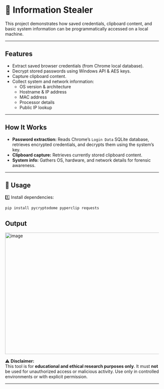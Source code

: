 # 🦹 Information Stealer

This project demonstrates how saved credentials, clipboard content, and basic system information can be programmatically accessed on a local machine.  


---
## Features
- Extract saved browser credentials (from Chrome local database).
- Decrypt stored passwords using Windows API & AES keys.
- Capture clipboard content.
- Collect system and network information:
  - OS version & architecture
  - Hostname & IP address
  - MAC address
  - Processor details
  - Public IP lookup

---

## How It Works
- **Password extraction:** Reads Chrome’s `Login Data` SQLite database, retrieves encrypted credentials, and decrypts them using the system’s key.
- **Clipboard capture:** Retrieves currently stored clipboard content.
- **System info:** Gathers OS, hardware, and network details for forensic awareness.

---

## 🚀 Usage

1️⃣ Install dependencies:
```bash
pip install pycryptodome pyperclip requests
```

## Output
<img width="1350" height="397" alt="image" src="https://github.com/user-attachments/assets/e51f22da-b313-45e9-bdd7-52aa0958306c" />



⚠️ **Disclaimer:**  
This tool is for **educational and ethical research purposes only**. It must **not** be used for unauthorized access or malicious activity. Use only in controlled environments or with explicit permission.

---
